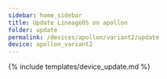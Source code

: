 ```yaml
---
sidebar: home_sidebar
title: Update LineageOS on apollon
folder: update
permalink: /devices/apollon/variant2/update
device: apollon_variant2
---
```

{% include templates/device_update.md %}

